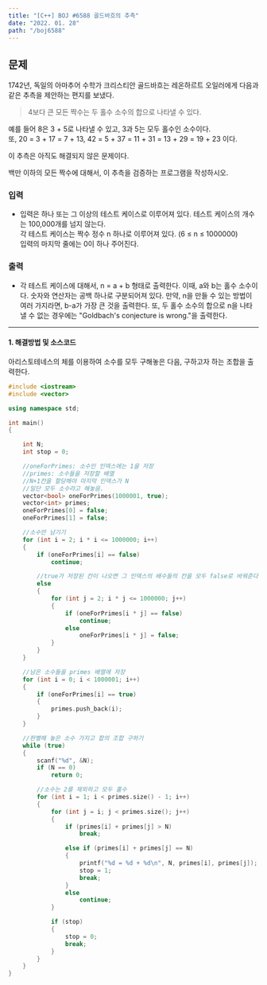 ```yaml
---
title: "[C++] BOJ #6588 골드바흐의 추측"
date: "2022. 01. 28"
path: "/boj6588"
---
```


## 문제

1742년, 독일의 아마추어 수학가 크리스티안 골드바흐는 레온하르트 오일러에게 다음과 같은 추측을 제안하는 편지를 보냈다.

> 4보다 큰 모든 짝수는 두 홀수 소수의 합으로 나타낼 수 있다.

예를 들어 8은 3 + 5로 나타낼 수 있고, 3과 5는 모두 홀수인 소수이다.  
또, 20 = 3 + 17 = 7 + 13, 42 = 5 + 37 = 11 + 31 = 13 + 29 = 19 + 23 이다.

이 추측은 아직도 해결되지 않은 문제이다.

백만 이하의 모든 짝수에 대해서, 이 추측을 검증하는 프로그램을 작성하시오.

### 입력

- 입력은 하나 또는 그 이상의 테스트 케이스로 이루어져 있다. 테스트 케이스의 개수는 100,000개를 넘지 않는다.  
  각 테스트 케이스는 짝수 정수 n 하나로 이루어져 있다. (6 ≤ n ≤ 1000000)  
  입력의 마지막 줄에는 0이 하나 주어진다.

### 출력

- 각 테스트 케이스에 대해서, n = a + b 형태로 출력한다. 이때, a와 b는 홀수 소수이다. 숫자와 연산자는 공백 하나로 구분되어져 있다. 만약, n을 만들 수 있는 방법이 여러 가지라면, b-a가 가장 큰 것을 출력한다. 또, 두 홀수 소수의 합으로 n을 나타낼 수 없는 경우에는 "Goldbach's conjecture is wrong."을 출력한다.

<hr />

#### 1. 해결방법 및 소스코드

아리스토테네스의 체를 이용하여 소수를 모두 구해놓은 다음, 구하고자 하는 조합을 출력한다.

```cpp
#include <iostream>
#include <vector>

using namespace std;

int main()
{

    int N;
    int stop = 0;

    //oneForPrimes: 소수인 인덱스에는 1을 저장
    //primes: 소수들을 저장할 배열
    //N+1칸을 할당해야 마지막 인덱스가 N
    //일단 모두 소수라고 해놓음.
    vector<bool> oneForPrimes(1000001, true);
    vector<int> primes;
    oneForPrimes[0] = false;
    oneForPrimes[1] = false;

    //소수만 남기기
    for (int i = 2; i * i <= 1000000; i++)
    {
        if (oneForPrimes[i] == false)
            continue;

        //true가 저장된 칸이 나오면 그 인덱스의 배수들의 칸을 모두 false로 바꿔준다.
        else
        {
            for (int j = 2; i * j <= 1000000; j++)
            {
                if (oneForPrimes[i * j] == false)
                    continue;
                else
                    oneForPrimes[i * j] = false;
            }
        }
    }

    //남은 소수들을 primes 배열에 저장
    for (int i = 0; i < 1000001; i++)
    {
        if (oneForPrimes[i] == true)
        {
            primes.push_back(i);
        }
    }

    //판별해 놓은 소수 가지고 합의 조합 구하기
    while (true)
    {
        scanf("%d", &N);
        if (N == 0)
            return 0;

        //소수는 2를 제외하고 모두 홀수
        for (int i = 1; i < primes.size() - 1; i++)
        {
            for (int j = i; j < primes.size(); j++)
            {
                if (primes[i] + primes[j] > N)
                    break;

                else if (primes[i] + primes[j] == N)
                {
                    printf("%d = %d + %d\n", N, primes[i], primes[j]);
                    stop = 1;
                    break;
                }
                else
                    continue;
            }

            if (stop)
            {
                stop = 0;
                break;
            }
        }
    }
}
```

